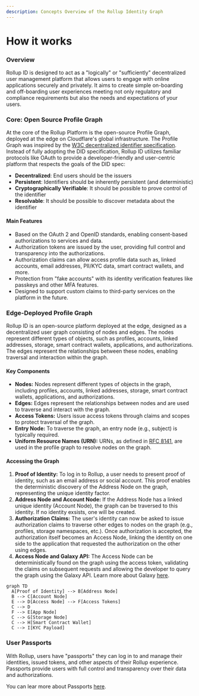 ```yaml
---
description: Concepts Overview of the Rollup Identity Graph
---
```


# How it works

### Overview

Rollup ID is designed to act as a "logically" or "sufficiently" decentralized user management platform that allows users to engage with online applications securely and privately. It aims to create simple on-boarding and off-boarding user experiences meeting not only regulatory and compliance requirements but also the needs and expectations of your users.

### Core: Open Source Profile Graph

At the core of the Rollup Platform is the open-source Profile Graph, deployed at the edge on Cloudflare's global infrastructure. The Profile Graph was inspired by the [W3C decentralized identifier specification](https://w3c.github.io/did-use-cases/). Instead of fully adopting the DID specification, Rollup ID utilizes familiar protocols like OAuth to provide a developer-friendly and user-centric platform that respects the goals of the DID spec:

* **Decentralized**: End users should be the issuers
* **Persistent**: Identifiers should be inherently persistent (and deterministic)
* **Cryptographically Verifiable**: It should be possible to prove control of the identifier
* **Resolvable**: It should be possible to discover metadata about the identifier

#### Main Features

* Based on the OAuth 2 and OpenID standards, enabling consent-based authorizations to services and data.
* Authorization tokens are issued by the user, providing full control and transparency into the authorizations.
* Authorization claims can allow access profile data such as, linked accounts, email addresses, PII/KYC data, smart contract wallets, and more.
* Protection from "fake accounts" with its identity verification features like passkeys and other MFA features.
* Designed to support custom claims to third-party services on the platform in the future.

### Edge-Deployed Profile Graph

Rollup ID is an open-source platform deployed at the edge, designed as a decentralized user graph consisting of nodes and edges. The nodes represent different types of objects, such as profiles, accounts, linked addresses, storage, smart contract wallets, applications, and authorizations. The edges represent the relationships between these nodes, enabling traversal and interaction within the graph.

#### Key Components

* **Nodes:** Nodes represent different types of objects in the graph, including profiles, accounts, linked addresses, storage, smart contract wallets, applications, and authorizations.
* **Edges:** Edges represent the relationships between nodes and are used to traverse and interact with the graph.
* **Access Tokens:** Users issue access tokens through claims and scopes to protect traversal of the graph.
* **Entry Node:** To traverse the graph, an entry node (e.g., subject) is typically required.
* **Uniform Resource Names (URN):** URNs, as defined in [RFC 8141](https://www.rfc-editor.org/rfc/rfc8141), are used in the profile graph to resolve nodes on the graph.

#### Accessing the Graph

1. **Proof of Identity:** To log in to Rollup, a user needs to present proof of identity, such as an email address or social account. This proof enables the deterministic discovery of the Address Node on the graph, representing the unique identity factor.
2. **Address Node and Account Node:** If the Address Node has a linked unique identity (Account Node), the graph can be traversed to this identity. If no identity exsists, one will be created.
3. **Authorization Claims:** The user's identity can now be asked to issue authorization claims to traverse other edges to nodes on the graph (e.g., profiles, storage namespaces, etc.). Once authorization is accepted, the authorization itself becomes an Access Node, linking the identity on one side to the application that requested the authorization on the other using edges.
4. **Access Node and Galaxy API:** The Access Node can be deterministically found on the graph using the access token, validating the claims on subsequent requests and allowing the developer to query the graph using the Galaxy API. Learn more about Galaxy [here](platform/profile-graph.md).

```mermaid
graph TD
  A[Proof of Identity] --> B[Address Node]
  B --> C[Account Node]
  E --> D[Access Node] --> F[Access Tokens]
  C --> D
  F --> E[App Node]
  C --> G[Storage Node]
  C --> H[Smart Contract Wallet]
  C --> I[KYC Payload]
```

### User Passports

With Rollup, users have "passports" they can log in to and manage their identities, issued tokens, and other aspects of their Rollup experience. Passports provide users with full control and transparency over their data and authorizations.

You can lear more about Passports [here](platform/passport.md).
